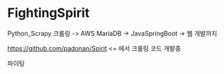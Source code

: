 # FightingSpirit
Python_Scrapy 크롤링 -> AWS MariaDB -> JavaSpringBoot ->  웹 개발까지

https://github.com/padonan/Spirit <= 에서 크롤링 코드 개발중

파이팅
